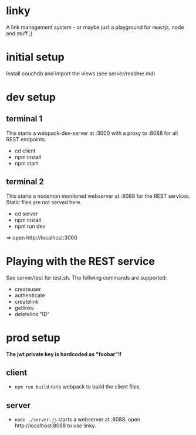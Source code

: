 # linky
A link management system - or maybe just a playground for reactjs, node and stuff ;)

# initial setup

Install couchdb and import the views (see server/readme.md)

# dev setup

## terminal 1

This starts a webpack-dev-server at :3000 with a proxy to :8088 for all REST endpoints.

- cd client
- npm install
- npm start

## terminal 2

This starts a nodemon monitored webserver at :8088 for the REST services. Static files are not served here.

- cd server
- npm install
- npm run dev

=> open http://localhost:3000

# Playing with the REST service

See server/test for test.sh. The follwing commands are supported:

- createuser
- authenticate
- createlink
- getlinks
- deletelink "ID"

# prod setup

**The jwt private key is hardcoded as "foobar"!!**

## client

- `npm run build` runs webpack to build the client files.

## server

- `node ./server.js` starts a webserver at :8088. open http://localhost:8088 to use linky.
